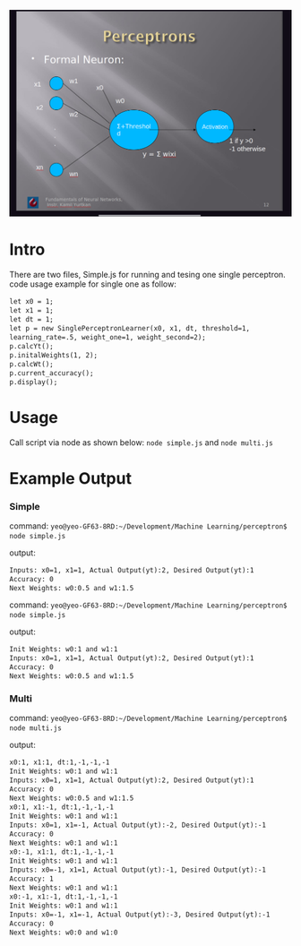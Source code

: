 ![Alt text](algorithm2.png?raw=true "Perceptron algorithm image")

# Intro
There are two files, Simple.js for running and tesing one single perceptron. code usage example for single one as follow:

```
let x0 = 1;
let x1 = 1;
let dt = 1;
let p = new SinglePerceptronLearner(x0, x1, dt, threshold=1, learning_rate=.5, weight_one=1, weight_second=2);
p.calcYt();
p.initalWeights(1, 2);
p.calcWt();
p.current_accuracy();
p.display();
```

# Usage
Call script via node as shown below:
`node simple.js` and `node multi.js`

# Example Output

### Simple

command: `yeo@yeo-GF63-8RD:~/Development/Machine Learning/perceptron$ node simple.js`

output:

```
Inputs: x0=1, x1=1, Actual Output(yt):2, Desired Output(yt):1
Accuracy: 0
Next Weights: w0:0.5 and w1:1.5
```
command: `yeo@yeo-GF63-8RD:~/Development/Machine Learning/perceptron$ node simple.js`

output:

```
Init Weights: w0:1 and w1:1
Inputs: x0=1, x1=1, Actual Output(yt):2, Desired Output(yt):1
Accuracy: 0
Next Weights: w0:0.5 and w1:1.5
```

### Multi
command: `yeo@yeo-GF63-8RD:~/Development/Machine Learning/perceptron$ node multi.js`

output:
```
x0:1, x1:1, dt:1,-1,-1,-1
Init Weights: w0:1 and w1:1
Inputs: x0=1, x1=1, Actual Output(yt):2, Desired Output(yt):1
Accuracy: 0
Next Weights: w0:0.5 and w1:1.5
x0:1, x1:-1, dt:1,-1,-1,-1
Init Weights: w0:1 and w1:1
Inputs: x0=1, x1=-1, Actual Output(yt):-2, Desired Output(yt):-1
Accuracy: 0
Next Weights: w0:1 and w1:1
x0:-1, x1:1, dt:1,-1,-1,-1
Init Weights: w0:1 and w1:1
Inputs: x0=-1, x1=1, Actual Output(yt):-1, Desired Output(yt):-1
Accuracy: 1
Next Weights: w0:1 and w1:1
x0:-1, x1:-1, dt:1,-1,-1,-1
Init Weights: w0:1 and w1:1
Inputs: x0=-1, x1=-1, Actual Output(yt):-3, Desired Output(yt):-1
Accuracy: 0
Next Weights: w0:0 and w1:0
```